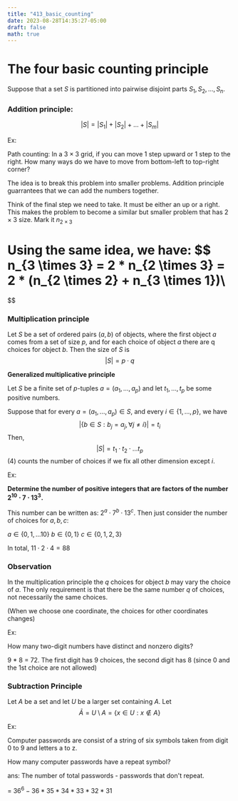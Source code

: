 ```yaml
---
title: "413_basic_counting"
date: 2023-08-28T14:35:27-05:00
draft: false
math: true
---
```


# The four basic counting principle

Suppose that a set $S$ is partitioned into pairwise disjoint parts $S_1, S_2, ..., S_n$. 



### **Addition principle:** 

$$
|S| = |S_1| + |S_2| + ... + |S_m|
$$

Ex: 

Path counting: In a $3 \times 3$ grid, if you can move 1 step upward or 1 step to the right. How many ways do we have to move from bottom-left to top-right corner?

The idea is to break this problem into smaller problems. Addition principle guarrantees that we can add the numbers together. 

Think of the final step we need to take. It must be either an up or a right. This makes the problem to become a similar but smaller problem that has $2 \times 3$ size. Mark it $n_{2\times 3}$

Using the same idea, we have: 
$$
n_{3 \times 3} = 2 * n_{2 \times 3}
= 2 * (n_{2 \times 2} + n_{3 \times 1})\\
=
$$

### **Multiplication principle**

Let $S$ be a set of ordered pairs $(a, b)$ of objects, where the first object $a$ comes from a set of size $p$, and for each choice of object $a$ there are q choices for object $b$. Then the size of $S$ is 
$$
|S| = p \cdot q
$$

**Generalized multiplicative principle**

Let $S$ be a finite set of $p$-tuples $a = (a_1, ..., a_p)$ and let $t_1, ..., t_p$ be some positive numbers.

Suppose that for every $a = (a_1, ..., a_p) \in S$, and every $i \in \{1, ..., p\}$, we have
$$
|\{b \in S:b_j = a_j, \forall j \neq i\}| = t_i
$$
Then, 
$$
|S| = t_1 \cdot t_2 \cdot ... t_p
$$
(4) counts the number of choices if we fix all other dimension except $i$.



Ex: 

**Determine the number of positive integers that are factors of the number $2^{10}\cdot 7 \cdot 13^3$.**

This number can be written as: 
$2^{a}\cdot 7^b \cdot 13^c$.
Then just consider the number of choices for $a, b, c$:

$a \in \{0, 1, ... 10\}$
$b \in \{0, 1\}$
$c \in \{0, 1, 2, 3\}$

In total, $11 \cdot 2 \cdot 4 = 88$



### **Observation**

In the multiplication principle the $q$ choices for object $b$ may vary the choice of $a$. The only requirement is that there be the same number $q$ of choices, not necessarily the same choices. 

(When we choose one coordinate, the choices for other coordinates changes)

Ex: 

How many two-digit numbers have distinct and nonzero digits? 

9 * 8 = 72. The first digit has 9 choices, the second digit has 8 (since 0 and the 1st choice are not allowed)



### **Subtraction Principle**

Let $A$ be a set and let $U$ be a larger set containing $A$. Let 
$$
\bar{A} = U \setminus A = \{x \in U : x \notin A\}
$$


Ex: 

Computer passwords are consist of a string of six symbols taken from digit 0 to 9 and letters a to z. 

How many computer passwords have a repeat symbol?

ans: The number of total passwords - passwords that don't repeat. 

= $36^6 - 36 * 35 * 34 * 33 * 32 * 31$
